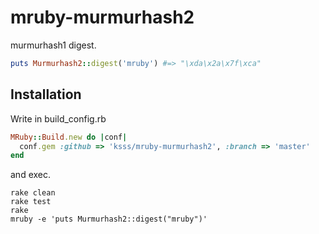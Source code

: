 # mruby-murmurhash2

murmurhash1 digest.

```ruby
puts Murmurhash2::digest('mruby') #=> "\xda\x2a\x7f\xca"
```

## Installation

Write in build_config.rb

```ruby
MRuby::Build.new do |conf|
  conf.gem :github => 'ksss/mruby-murmurhash2', :branch => 'master'
end
```

and exec.

```
rake clean
rake test
rake
mruby -e 'puts Murmurhash2::digest("mruby")'
```

